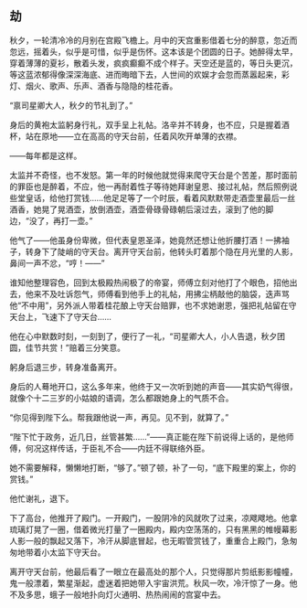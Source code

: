 ## 劫

秋夕，一轮清冷冷的月别在宫殿飞檐上。月中的天宫重影借着七分的醉意，忽近而忽远，摇着头，似乎是可惜，似乎是伤怀。这本该是个团圆的日子。她醉得太早，穿着薄薄的夏衫，散着头发，疯疯癫癫不成个样子。天空还是蓝的，等日头更沉，等这蓝浓郁得像深深海底、进而晦暗下去，人世间的欢娱才会忽而蒸嚣起来，彩灯、烟火、歌声、乐声、酒香与隐隐的桂花香。

“禀司星卿大人，秋夕的节礼到了。”

身后的黄袍太监躬身行礼，双手呈上礼帖。洛辛并不转身，也不应，只是握着酒杯，站在原地——立在高高的守天台前，任着风吹开单薄的衣襟。

——每年都是这样。

太监并不奇怪，也不发怒。第一年的时候他就觉得来爬守天台是个苦差，那时面前的罪臣也是醉着，不应，他一再耐着性子等待她拜谢皇恩、接过礼帖，然后照例说些堂皇话，给他打赏钱……他足足等了一个时辰，看着风默默带走酒壶里最后一丝酒香，她晃了晃酒壶，放倒酒壶，酒壶骨碌骨碌朝后滚过去，滚到了他的脚边，“没了，再打一壶。”

他气了——他虽身份卑微，但代表皇恩圣泽，她竟然还想让他折腰打酒！一拂袖子，转身下了陡峭的守天台。离开守天台前，他转头盯着那个隐在月光里的人影，鼻间一声不忿，“哼！——”

谁知他整理容色，回到太极殿热闹极了的帝宴，师傅立刻对他打了个眼色，招他出去，他来不及吐诉怨气，师傅看到他手上的礼帖，用拂尘柄敲他的脑袋，迭声骂他“不中用”，另外派人带着桂花酿上守天台赔罪，也不求她谢恩，强把礼帖留在守天台上，飞速下了守天台……

他在心中默数时刻，一刻到了，便行了一礼，“司星卿大人，小人告退，秋夕团圆，佳节共赏！”赔着三分笑意。

躬身后退三步，转身准备离开。

身后的人蓦地开口，这么多年来，他终于又一次听到她的声音——其实奶气得很，就像个十二三岁的小姑娘的语调，怎么都跟她身上的气质不合。

“你见得到陛下么。帮我跟他说一声，再见。见不到，就算了。”

“陛下忙于政务，近几日，丝管甚繁……”——真正能在陛下前说得上话的，是他师傅，何况这样传话，于臣礼不合——内廷不得联络外臣。

她不需要解释，懒懒地打断，“够了。”顿了顿，补了一句，“底下殿里的案上，你的赏钱。”

他忙谢礼，退下。

下了高台，他推开了殿门。一开殿门，一股阴冷的风就吹了过来，凉飕飕地。他拿琉璃灯晃了一圈，借着微光打量了一圈殿内，殿内空荡荡的，只有黑黑的帷幔幕影人影一般的飘起又落下，冷汗从脚底冒起，也无暇管赏钱了，重重合上殿门，急匆匆地带着小太监下守天台。

离开守天台前，他最后看了一眼立在最高处的那个人，只觉得那片剪纸影影幢幢，鬼一般漂着，繁星渐起，虚迷着把她带入宇宙洪荒。秋风一吹，冷汗惊了一身。他不及多思，蛾子一般地扑向灯火通明、热热闹闹的宫宴中去。

